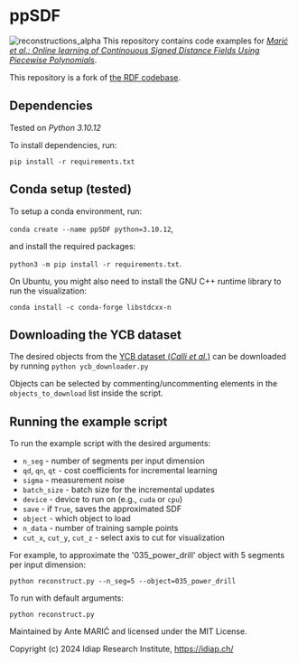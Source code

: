 # ppSDF

![reconstructions_alpha](https://github.com/maricante/ppSDF/assets/13221985/ad930a4b-7412-4ee1-903a-bcb3bd8c454b)
This repository contains code examples for [*Marić et al.: Online learning of Continouous Signed Distance Fields Using Piecewise Polynomials*](https://sites.google.com/view/pp-sdf/).

This repository is a fork of [the RDF codebase](https://github.com/yimingli1998/RDF).

## Dependencies

Tested on *Python 3.10.12*

To install dependencies, run:

`pip install -r requirements.txt`

## Conda setup (tested)

To setup a conda environment, run:

`conda create --name ppSDF python=3.10.12`,

and install the required packages:

`python3 -m pip install -r requirements.txt`.

On Ubuntu, you might also need to install the GNU C++ runtime library to run the visualization:

`conda install -c conda-forge libstdcxx-n`

## Downloading the YCB dataset

The desired objects from the [YCB dataset (*Calli et al.*)](http://ycb-benchmarks.s3-website-us-east-1.amazonaws.com/) can be downloaded by running `python ycb_downloader.py`

Objects can be selected by commenting/uncommenting elements in the `objects_to_download` list inside the script.

## Running the example script

To run the example script with the desired arguments:

- `n_seg` - number of segments per input dimension
- `qd`, `qn`, `qt` - cost coefficients for incremental learning
- `sigma` - measurement noise
- `batch_size` - batch size for the incremental updates
- `device` - device to run on (e.g., `cuda` or `cpu`)
- `save` - if `True`, saves the approximated SDF
- `object` - which object to load
- `n_data` - number of training sample points
- `cut_x`, `cut_y`, `cut_z` - select axis to cut for visualization

For example, to approximate the '035_power_drill' object with 5 segments per input dimension:

`python reconstruct.py --n_seg=5 --object=035_power_drill`

To run with default arguments:

`python reconstruct.py`

Maintained by Ante MARIĆ and licensed under the MIT License.

Copyright (c) 2024 Idiap Research Institute, https://idiap.ch/
